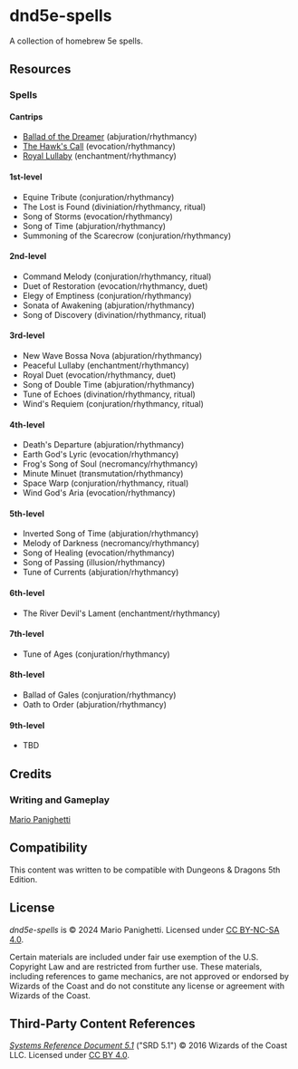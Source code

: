 # dnd5e-spells
A collection of homebrew 5e spells.

## Resources

### Spells

#### Cantrips

- [Ballad of the Dreamer](cantrips/ballad-of-the-dreamer.md) (abjuration/rhythmancy)
- [The Hawk's Call](cantrips/the-hawks-call.md) (evocation/rhythmancy)
- [Royal Lullaby](cantrips/royal-lullaby.md) (enchantment/rhythmancy)

#### 1st-level

- Equine Tribute (conjuration/rhythmancy)
- The Lost is Found (diviniation/rhythmancy, ritual)
- Song of Storms (evocation/rhythmancy)
- Song of Time (abjuration/rhythmancy)
- Summoning of the Scarecrow (conjuration/rhythmancy)

#### 2nd-level

- Command Melody (conjuration/rhythmancy, ritual)
- Duet of Restoration (evocation/rhythmancy, duet)
- Elegy of Emptiness (conjuration/rhythmancy)
- Sonata of Awakening (abjuration/rhythmancy)
- Song of Discovery (divination/rhythmancy, ritual)

#### 3rd-level
- New Wave Bossa Nova (abjuration/rhythmancy)
- Peaceful Lullaby (enchantment/rhythmancy)
- Royal Duet (evocation/rhythmancy, duet)
- Song of Double Time (abjuration/rhythmancy)
- Tune of Echoes (divination/rhythmancy, ritual)
- Wind's Requiem (conjuration/rhythmancy, ritual)

#### 4th-level
- Death's Departure (abjuration/rhythmancy)
- Earth God's Lyric (evocation/rhythmancy)
- Frog's Song of Soul (necromancy/rhythmancy)
- Minute Minuet (transmutation/rhythmancy)
- Space Warp (conjuration/rhythmancy, ritual)
- Wind God's Aria (evocation/rhythmancy)

#### 5th-level
- Inverted Song of Time (abjuration/rhythmancy)
- Melody of Darkness (necromancy/rhythmancy)
- Song of Healing (evocation/rhythmancy)
- Song of Passing (illusion/rhythmancy)
- Tune of Currents (abjuration/rhythmancy)

#### 6th-level
- The River Devil's Lament (enchantment/rhythmancy)

#### 7th-level
- Tune of Ages (conjuration/rhythmancy)

#### 8th-level
- Ballad of Gales (conjuration/rhythmancy)
- Oath to Order (abjuration/rhythmancy)

#### 9th-level

- TBD

## Credits

### Writing and Gameplay

[Mario Panighetti](https://mario.panighetti.net)

## Compatibility

This content was written to be compatible with Dungeons & Dragons 5th Edition.

## License

_dnd5e-spells_ is © 2024 Mario Panighetti. Licensed under [CC BY-NC-SA 4.0](https://creativecommons.org/licenses/by-nc-sa/4.0/legalcode).

Certain materials are included under fair use exemption of the U.S. Copyright Law and are restricted from further use. These materials, including references to game mechanics, are not approved or endorsed by Wizards of the Coast and do not constitute any license or agreement with Wizards of the Coast.

## Third-Party Content References

_[Systems Reference Document 5.1](https://dnd.wizards.com/resources/systems-reference-document)_ ("SRD 5.1") © 2016 Wizards of the Coast LLC. Licensed under [CC BY 4.0](https://creativecommons.org/licenses/by/4.0/legalcode).
